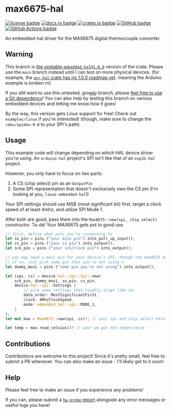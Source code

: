# max6675-hal

[<img alt="license badge" src="https://img.shields.io/github/license/onkoe/max6675-hal">](https://github.com/onkoe/max6675-hal)
[<img alt="docs.rs badge" src="https://img.shields.io/docsrs/max6675-hal">](https://docs.rs/max6675-hal)
[<img alt="crates.io badge" src="https://img.shields.io/crates/dv/max6675-hal?label=crates.io">](https://crates.io/crates/max6675-hal)
[<img alt="GitHub badge" src="https://img.shields.io/badge/github-onkoe/max6675--hal-6e5494">](https://github.com/onkoe/max6675-hal)
[<img alt="GitHub Actions badge" src="https://img.shields.io/github/actions/workflow/status/onkoe/max6675-hal/ci.yml?branch=main">](https://github.com/onkoe/max6675-hal/actions)

An embedded-hal driver for the MAX6675 digital thermocouple converter.

## Warning

<!-- TODO: remove -->

This branch is [the unstable `embedded-hal@1.0.0`](https://github.com/rust-embedded/embedded-hal/issues/177#issuecomment-1821527247) version of the crate. Please use the `main` branch instead until I can test on more physical devices. (for example, the [`avr-hal` crate has no 1.0.0 roadmap yet](https://github.com/Rahix/avr-hal/issues/468). meaning the Arduino example is broken rn)

If you still want to use this untested, groggy branch, please [feel free to use a Git dependency](https://doc.rust-lang.org/cargo/reference/specifying-dependencies.html#specifying-dependencies-from-git-repositories)! You can also help by testing this branch on various embedded devices and letting me know how it goes!

By the way, this version gets Linux support for free! Check out `examples/linux` if you're interested! (though, make sure to change the `/dev/spidev-0.0` to your SPI's path)

<!-- TODO: remove -->

## Usage

This example code will change depending on which HAL device driver you're using. An `arduino-hal` project's SPI isn't like that of an `esp32-hal` project.

However, you only have to focus on two parts:

1. A CS (chip select) pin as an `OutputPin`
2. Some SPI representation that doesn't exclusively own the CS pin (I'm looking at you, `linux-embedded-hal`!)

Your SPI settings should use MSB (most significant bit) first, target a clock speed of at least 4mhz, and utilize SPI Mode 1.

After both are good, pass them into the `Max6675::new(spi, chip_select)` constructor. Ta-da! Your MAX6675 gets put to good use.

```rust
// first, define what pins you're connecting to
let so_pin = pins.("your miso pin").into_pull_up_input();
let cs_pin = pins.("your cs pin").into_output();
let sck_pin = pins.("your sck/clock pin").into_output();

// you may need a mosi pin for your device's SPI, though the max6675 doesn't use one.
// if so, just pick some pin that you're not using ☺️
let dummy_mosi = pins.("some pin you're not using").into_output();

let (spi, cs) = device-hal::spi::Spi::new(
    sck_pin, dummy_mosi, so_pin, cs_pin,
    device-hal::spi::Settings {
        // pick some settings that roughly align like so:
        data_order: MostSignificantFirst,
        clock: 4MhzClockSpeed,
        mode: embedded_hal::spi::MODE_1,
    }
);
let mut max = Max6675::new(spi, cs)?; // your spi and chip select here

let temp = max.read_celsius()? // ayo! we got the temperature
```

## Contributions

Contributions are welcome to this project! Since it's pretty small, feel free to submit a PR whenever. You can also make an issue - I'll likely get to it soon!

## Help

Please feel free to make an issue if you experience any problems!

If you can, please submit a [`hw-probe` report](https://linux-hardware.org/?view=howto) alongside any error messages or useful logs you have!
